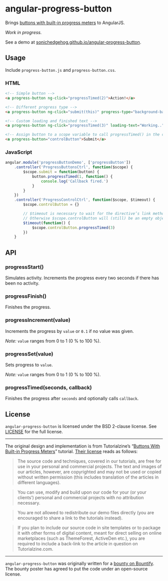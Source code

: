 # angular-progress-button

Brings [buttons with built-in progress meters](http://tutorialzine.com/2013/10/buttons-built-in-progress-meters/)
to AngularJS.

*Work in progress.*

See a demo at [sonichedgehog.github.io/angular-progress-button](http://sonichedgehog.github.io/angular-progress-button).

## Usage

Include `progress-button.js` and `progress-button.css`.

### HTML

```html
<!-- Simple button -->
<a progress-button ng-click="progressTimed(2)">Action!</a>

<!-- Different progress type -->
<a progress-button ng-click="submit(this)" progress-type="background-bar">Submit</a>

<!-- Custom loading and finished text -->
<a progress-button ng-click="progressTimed(3)" loading-text="Working.." finished-text="Finished!">Go!</a>

<!-- Assign button to a scope variable to call progressTimed() in the controller -->
<a progress-button="controlButton">Submit</a>
```

### JavaScript

```js
angular.module('progressButtonDemo', ['progressButton'])
	.controller('ProgressButtonsCtrl', function($scope) {
		$scope.submit = function(button) {
			button.progressTimed(1, function() {
				console.log('Callback fired.')
			}
		}
	})
	.controller('ProgressControlCtrl', function($scope, $timeout) {
		$scope.controlButton = {}

		// $timeout is necessary to wait for the directive’s link method to evaluate.
		// Otherwise $scope.controlButton will (still) be an empty object.
		$timeout(function() {
			$scope.controlButton.progressTimed(3)
		})
	}
```

## API

### progressStart()

Simulates activity. Increments the progress every two seconds if there has been
no activity.

### progressFinish()

Finishes the progress.

### progressIncrement(value)

Increments the progress by `value` or `0.1` if no value was given.

*Note:* `value` ranges from 0 to 1 (0 % to 100 %).

### progressSet(value)

Sets progress to `value`.

*Note:* `value` ranges from 0 to 1 (0 % to 100 %).

### progressTimed(seconds, callback)

Finishes the progress after `seconds` and optionally calls `callback`.

## License

`angular-progress-button` is licensed under the BSD 2-clause license. See [LICENSE](./LICENSE) for the full license.

---

The original design and implementation is from Tutorialzine’s “[Buttons With Built-in Progress Meters](http://tutorialzine.com/2013/10/buttons-built-in-progress-meters/)” tutorial. [Their license](http://tutorialzine.com/license/) reads as follows:

> The source code and techniques, covered in our tutorials, are free for use in your personal and commercial projects. The text and images of our articles, however, are copyrighted and may not be used or copied without written permission (this includes translation of the articles in different languages).

> You can use, modify and build upon our code for your (or your clients’) personal and commercial projects with no attribution necessary.

> You are not allowed to redistribute our demo files directly (you are encouraged to share a link to the tutorials instead).

> If you plan to include our source code in site templates or to package it with other forms of digital content, meant for direct selling on online marketplaces (such as ThemeForest, ActiveDen etc.), you are required to include a back-link to the article in question on Tutorialzine.com.

---

`angular-progress-button` was originally written for a [bounty on Bountify](https://bountify.co/turn-this-jquery-into-a-angular-directive). The bounty poster has agreed to put the code under an open-source license.
